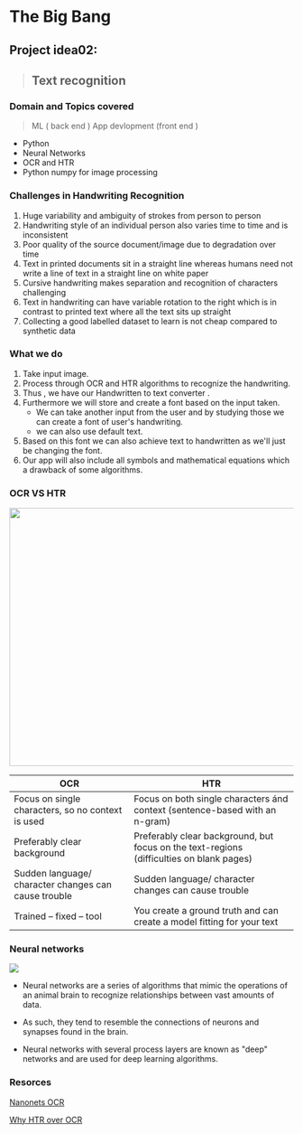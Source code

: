 # The Big Bang 

## Project idea02:

> ## Text recognition

### Domain and Topics covered 

> ML ( back end )
> App devlopment (front end )

- Python
- Neural Networks 
- OCR and HTR 
- Python numpy for image processing 

### Challenges in Handwriting Recognition

1. Huge variability and ambiguity of strokes from person to person
2. Handwriting style of an individual person also varies time to time and is inconsistent
3. Poor quality of the source document/image due to degradation over time
4. Text in printed documents sit in a straight line whereas humans need not write a line of text in a straight line on white paper
5. Cursive handwriting makes separation and recognition of characters challenging
6. Text in handwriting can have variable rotation to the right which is in contrast to printed text where all the text sits up straight
7. Collecting a good labelled dataset to learn is not cheap compared to synthetic data

### What we do 

1. Take input image. 
2. Process through OCR and HTR algorithms to recognize the handwriting. 
3. Thus , we have our Handwritten to text converter .
4. Furthermore we will store and create a font based on the input taken.
   - We can take another input from the user and by studying those we can create a font of user's handwriting.
   - we can also use default text.
5. Based on this font we can also achieve text to handwritten as we'll just be changing the font.
6. Our app will also include all symbols and mathematical equations which a drawback of some algorithms.

### OCR VS HTR

<img src = "https://i.imgur.com/bg0wSgy.png" width = "748" height = "457" >

|     OCR     |     HTR     | 
| ----------- | ----------- |
| Focus on single characters, so no context is used |	Focus on both single characters ánd context (sentence-based with an n-gram)|
| Preferably clear background	| Preferably clear background, but focus on the text-regions (difficulties on blank pages) |
| Sudden language/ character changes can cause trouble |	Sudden language/ character changes can cause trouble |
| Trained – fixed – tool |	You create a ground truth and can create a model fitting for your text |

### Neural networks 


<img src = "https://nanonets.com/blog/content/images/2020/08/SAR.PNG" >












- Neural networks are a series of algorithms that mimic the operations of an animal brain to recognize relationships between     vast amounts of data.

- As such, they tend to resemble the connections of neurons and synapses found in the brain.

- Neural networks with several process layers are known as "deep" networks and are used for deep learning algorithms.  

### Resorces 

[Nanonets OCR](https://nanonets.com/blog/handwritten-character-recognition/)

[Why HTR over OCR](https://lab.kb.nl/about-us/blog/entangled-histories-ocr-htr-atr-automatic-text-recognition)
